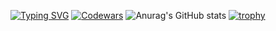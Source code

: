 [![Typing SVG](https://readme-typing-svg.herokuapp.com?font=Fira+Code&pause=1000&width=435&lines=%D0%9F%D1%80%D0%B8%D0%B2%D0%B5%D1%82%2C+%D0%BC%D0%B5%D0%BD%D1%8F+%D0%B7%D0%BE%D0%B2%D1%83%D1%82+%D0%A1%D0%B0%D0%B2%D0%B5%D0%BB%D0%B8%D0%B9)](https://git.io/typing-svg)
[![Codewars](https://github.r2v.ch/codewars?user=Lux_a)](LINK)
![Anurag's GitHub stats](https://github-readme-stats.vercel.app/api?username=anuraghazra&show_icons=true&theme=transparent)
[![trophy](https://github-profile-trophy.vercel.app/?username=ryo-ma&theme=onedark)](https://github.com/ryo-ma/github-profile-trophy)
